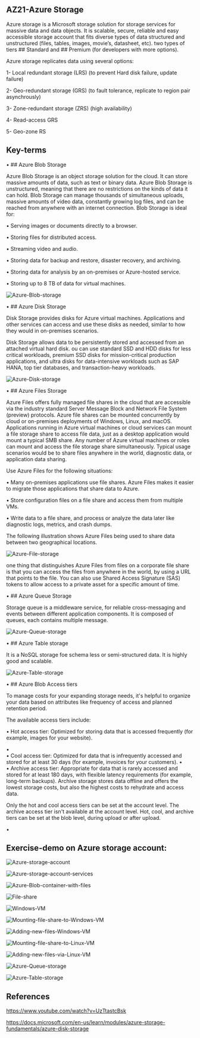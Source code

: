 ## AZ21-Azure Storage

Azure storage is a Microsoft storage solution for storage services for massive data and data objects. It is scalable, secure, reliable and easy accessible storage account that fits diverse types of data structured and unstructured (files, tables, images, movie’s, datasheet, etc). two types of tiers ## Standard and ## Premium (for developers with more options).

Azure storage replicates data using several options:

1-	Local redundant storage (LRS) (to prevent Hard disk failure, update failure)

2-	Geo-redundant storage (GRS) (to fault tolerance, replicate to region pair asynchrously)

3-	Zone-redundant storage (ZRS) (high availability)

4-	Read-access GRS

5-	Geo-zone RS


## Key-terms

•	## Azure Blob Storage

Azure Blob Storage is an object storage solution for the cloud. It can store massive amounts of data, such as text or binary data. Azure Blob Storage is unstructured, meaning that there are no restrictions on the kinds of data it can hold. Blob Storage can manage thousands of simultaneous uploads, massive amounts of video data, constantly growing log files, and can be reached from anywhere with an internet connection.
Blob Storage is ideal for:

•	Serving images or documents directly to a browser.

•	Storing files for distributed access.

•	Streaming video and audio.

•	Storing data for backup and restore, disaster recovery, and archiving.

•	Storing data for analysis by an on-premises or Azure-hosted service.

•	Storing up to 8 TB of data for virtual machines.


![Azure-Blob-storage]( https://github.com/techgrounds/cloud-6-repo-AzizaAdam/blob/main/00_includes/AZ21/Azure%20Blob%20container%20storage.jpg)  


•	## Azure Disk Storage

Disk Storage provides disks for Azure virtual machines. Applications and other services can access and use these disks as needed, similar to how they would in on-premises scenarios. 

Disk Storage allows data to be persistently stored and accessed from an attached virtual hard disk. ou can use standard SSD and HDD disks for less critical workloads, premium SSD disks for mission-critical production applications, and ultra disks for data-intensive workloads such as SAP HANA, top tier databases, and transaction-heavy workloads.

![Azure-Disk-storage]( https://github.com/techgrounds/cloud-6-repo-AzizaAdam/blob/main/00_includes/AZ21/Azure%20disk%20storage.jpg)  



•	## Azure Files Storage

Azure Files offers fully managed file shares in the cloud that are accessible via the industry standard Server Message Block and Network File System (preview) protocols. Azure file shares can be mounted concurrently by cloud or on-premises deployments of Windows, Linux, and macOS. Applications running in Azure virtual machines or cloud services can mount a file storage share to access file data, just as a desktop application would mount a typical SMB share. Any number of Azure virtual machines or roles can mount and access the file storage share simultaneously. Typical usage scenarios would be to share files anywhere in the world, diagnostic data, or application data sharing.

Use Azure Files for the following situations:

•	Many on-premises applications use file shares. Azure Files makes it easier to migrate those applications that share data to Azure. 

•	Store configuration files on a file share and access them from multiple VMs. 

•	Write data to a file share, and process or analyze the data later like diagnostic logs, metrics, and crash dumps.

The following illustration shows Azure Files being used to share data between two geographical locations.  


![Azure-File-storage]( https://github.com/techgrounds/cloud-6-repo-AzizaAdam/blob/main/00_includes/AZ21/Azure%20file%20storage.jpg)  


one thing that distinguishes Azure Files from files on a corporate file share is that you can access the files from anywhere in the world, by using a URL that points to the file. You can also use Shared Access Signature (SAS) tokens to allow access to a private asset for a specific amount of time.


•	## Azure Queue Storage

Storage queue is a middleware service, for reliable cross-messaging and events between different application components. It is composed of queues, each contains multiple message.


![Azure-Queue-storage]( https://github.com/techgrounds/cloud-6-repo-AzizaAdam/blob/main/00_includes/AZ21/Azure%20queue%20storage.jpg)  


•	## Azure Table storage

It is a NoSQL storage foe schema less or semi-structured data. It is highly good and scalable.



![Azure-Table-storage]( https://github.com/techgrounds/cloud-6-repo-AzizaAdam/blob/main/00_includes/AZ21/Azure%20Table%20storage.jpg)  




•	## Azure Blob Access tiers

To manage costs for your expanding storage needs, it's helpful to organize your data based on attributes like frequency of access and planned retention period.

The available access tiers include:

•	Hot access tier: Optimized for storing data that is accessed frequently (for example, images for your website).

•	
•	Cool access tier: Optimized for data that is infrequently accessed and stored for at least 30 days (for example, invoices for your customers).
•	
•	Archive access tier: Appropriate for data that is rarely accessed and stored for at least 180 days, with flexible latency requirements (for example, long-term backups). Archive storage stores data offline and offers the lowest storage costs, but also the highest costs to rehydrate and access data.


Only the hot and cool access tiers can be set at the account level. The archive access tier isn't available at the account level.
Hot, cool, and archive tiers can be set at the blob level, during upload or after upload.

•	



## Exercise-demo on Azure storage account:

![Azure-storage-account]( https://github.com/techgrounds/cloud-6-repo-AzizaAdam/blob/main/00_includes/AZ21/Azure%20storage%20account.jpg)  



![Azure-storage-account-services]( https://github.com/techgrounds/cloud-6-repo-AzizaAdam/blob/main/00_includes/AZ21/Azure%20storage%20account%20services.jpg)  



![Azure-Blob-container-with-files]( https://github.com/techgrounds/cloud-6-repo-AzizaAdam/blob/main/00_includes/AZ21/Azure%20blob%20container%20with%20files.jpg)

![File-share]( https://github.com/techgrounds/cloud-6-repo-AzizaAdam/blob/main/00_includes/AZ21/Azure%20file%20share%20with%20files%20uploaded.jpg)  



![Windows-VM]( https://github.com/techgrounds/cloud-6-repo-AzizaAdam/blob/main/00_includes/AZ21/Windows%20VM.jpg)  



![Mounting-file-share-to-Windows-VM]( https://github.com/techgrounds/cloud-6-repo-AzizaAdam/blob/main/00_includes/AZ21/Mounting%20file%20share1%20to%20Windows%20VM.jpg)  



![Adding-new-files-Windows-VM]( https://github.com/techgrounds/cloud-6-repo-AzizaAdam/blob/main/00_includes/AZ21/Adding%20new%20files%20to%20file%20share1%20via%20Windows%20VM.jpg)  



![Mounting-file-share-to-Linux-VM]( https://github.com/techgrounds/cloud-6-repo-AzizaAdam/blob/main/00_includes/AZ21/Mounting%20file%20share1%20to%20Linux%20VM.jpg)  



![Adding-new-files-via-Linux-VM]( https://github.com/techgrounds/cloud-6-repo-AzizaAdam/blob/main/00_includes/AZ21/Adding%20new%20files%20via%20Linux%20VM%20to%20file%20share1.jpg)  



![Azure-Queue-storage]( https://github.com/techgrounds/cloud-6-repo-AzizaAdam/blob/main/00_includes/AZ21/My%20Azure%20Queue%20storage.jpg)  

	
![Azure-Table-storage]( https://github.com/techgrounds/cloud-6-repo-AzizaAdam/blob/main/00_includes/AZ21/My%20Azure%20Table%20storage.jpg)  



## References

https://www.youtube.com/watch?v=UzTtastcBsk

https://docs.microsoft.com/en-us/learn/modules/azure-storage-fundamentals/azure-disk-storage

